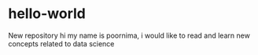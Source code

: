 # hello-world
New repository
hi my name is poornima,
i would like to read and learn new concepts related to data science
